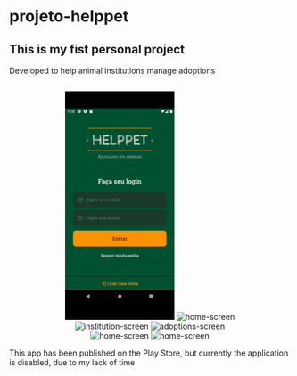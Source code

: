 # projeto-helppet

## This is my fist personal project

Developed to help animal institutions manage adoptions


<div align="center" >
  <img src="./mobile/src/assets/screens/login.jpg" alt="login-screen" height="425">
  <img src="./assets/screens/home.jpg" alt="home-screen" height="425">
</div>
 <div align="center" >   
  <img src="./assets/screens/institution.jpg" alt="institution-screen" height="425">
  <img src="./assets/screens/adoptions.jpg" alt="adoptions-screen" height="425">
</div>
<div align="center" >
  <img src="./assets/screens/animal.jpg" alt="home-screen" height="425">
  <img src="./assets/screens/animal-profile" alt="home-screen" height="425">
</div>



This app has been published on the Play Store, but currently the application is disabled, due to my lack of time

